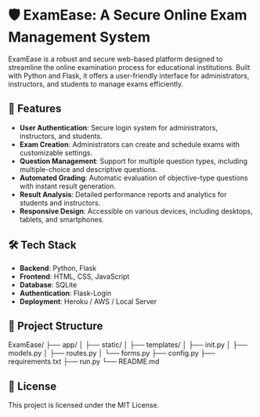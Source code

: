 # 🛡️ ExamEase: A Secure Online Exam Management System

ExamEase is a robust and secure web-based platform designed to streamline the online examination process for educational institutions. Built with Python and Flask, it offers a user-friendly interface for administrators, instructors, and students to manage exams efficiently.

## 🚀 Features

- **User Authentication**: Secure login system for administrators, instructors, and students.
- **Exam Creation**: Administrators can create and schedule exams with customizable settings.
- **Question Management**: Support for multiple question types, including multiple-choice and descriptive questions.
- **Automated Grading**: Automatic evaluation of objective-type questions with instant result generation.
- **Result Analysis**: Detailed performance reports and analytics for students and instructors.
- **Responsive Design**: Accessible on various devices, including desktops, tablets, and smartphones.

## 🛠️ Tech Stack

- **Backend**: Python, Flask
- **Frontend**: HTML, CSS, JavaScript
- **Database**: SQLite
- **Authentication**: Flask-Login
- **Deployment**: Heroku / AWS / Local Server

## 📁 Project Structure

ExamEase/
├── app/
│ ├── static/
│ ├── templates/
│ ├── init.py
│ ├── models.py
│ ├── routes.py
│ └── forms.py
├── config.py
├── requirements.txt
├── run.py
└── README.md

## 📄 License

This project is licensed under the MIT License.

